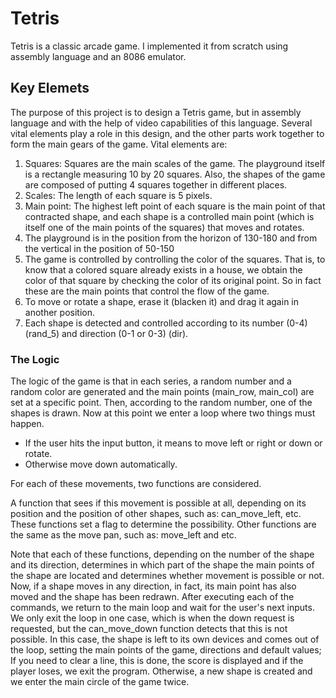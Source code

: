 # Tetris
Tetris is a classic arcade game. I implemented it from scratch using assembly language and an 8086 emulator.

## Key Elemets
The purpose of this project is to design a Tetris game, but in assembly language and with the help of video capabilities of this language.
Several vital elements play a role in this design, and the other parts work together to form the main gears of the game. Vital elements are:
1) Squares: Squares are the main scales of the game. The playground itself is a rectangle measuring 10 by 20 squares. Also, the shapes of the game are composed of putting 4 squares together in different places.
2) Scales: The length of each square is 5 pixels.
3) Main point: The highest left point of each square is the main point of that contracted shape, and each shape is a controlled main point (which is itself one of the main points of the squares) that moves and rotates.
4) The playground is in the position from the horizon of 130-180 and from the vertical in the position of 50-150
5) The game is controlled by controlling the color of the squares. That is, to know that a colored square already exists in a house, we obtain the color of that square by checking the color of its original point. So in fact these are the main points that control the flow of the game.
6) To move or rotate a shape, erase it (blacken it) and drag it again in another position.
7) Each shape is detected and controlled according to its number (0-4) (rand_5) and direction (0-1 or 0-3) (dir).

### The Logic
The logic of the game is that in each series, a random number and a random color are generated and the main points (main_row, main_col) are set at a specific point. Then, according to the random number, one of the shapes is drawn. 
Now at this point we enter a loop where two things must happen. 
- If the user hits the input button, it means to move left or right or down or rotate. 
- Otherwise move down automatically. 

For each of these movements, two functions are considered. 

A function that sees if this movement is possible at all, depending on its position and the position of other shapes, such as: can_move_left, etc. These functions set a flag to determine the possibility. 
Other functions are the same as the move pan, such as: move_left and etc.

Note that each of these functions, depending on the number of the shape and its direction, determines in which part of the shape the main points of the shape are located and determines whether movement is possible or not. Now, if a shape moves in any direction, in fact, its main point has also moved and the shape has been redrawn.
After executing each of the commands, we return to the main loop and wait for the user's next inputs. We only exit the loop in one case, which is when the down request is requested, but the can_move_down function detects that this is not possible. In this case, the shape is left to its own devices and comes out of the loop, setting the main points of the game, directions and default values; If you need to clear a line, this is done, the score is displayed and if the player loses, we exit the program. Otherwise, a new shape is created and we enter the main circle of the game twice.
